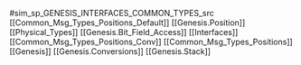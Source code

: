 #sim_sp_GENESIS_INTERFACES_COMMON_TYPES_src
[[Common_Msg_Types_Positions_Default]]
[[Genesis.Position]]
[[Physical_Types]]
[[Genesis.Bit_Field_Access]]
[[Interfaces]]
[[Common_Msg_Types_Positions_Conv]]
[[Common_Msg_Types_Positions]]
[[Genesis]]
[[Genesis.Conversions]]
[[Genesis.Stack]]
